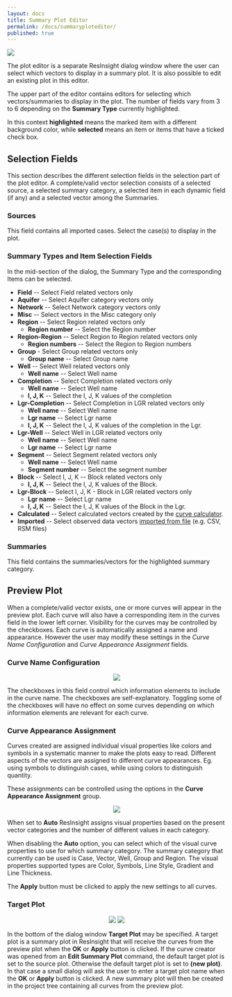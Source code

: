 ```yaml
---
layout: docs
title: Summary Plot Editor
permalink: /docs/summaryploteditor/
published: true
---
```

![]({{site.baseurl}}/images/SummaryPlotEditor.png)

The plot editor is a separate ResInsight dialog window where the user can select which vectors to display in a summary plot. It is also possible to edit an existing plot in this editor.

The upper part of the editor contains editors for selecting which vectors/summaries to display in the plot. The number of fields vary from 3 to 6 depending on the **Summary Type** currently highlighted. 

<div class="note">
In this context <b>highlighted</b> means the marked item with a different background color, while <b>selected</b> means an item or items that have a ticked check box.
</div>

## Selection Fields
This section describes the different selection fields in the selection part of the plot editor. A complete/valid vector selection consists of a selected source, a selected summary category, a selected item in each dynamic field (if any) and a selected vector among the Summaries.

### Sources
This field contains all imported cases. Select the case(s) to display in the plot.

### Summary Types and Item Selection Fields
In the mid-section of the dialog, the Summary Type and the corresponding Items can be selected.

- **Field** -- Select Field related vectors only
- **Aquifer** -- Select Aquifer category vectors only 
- **Network** -- Select Network category vectors only  
- **Misc** -- Select vectors in the Misc category only 
- **Region** -- Select Region related vectors only  
   - **Region number** -- Select the Region number
- **Region-Region** -- Select Region to Region related vectors only  
   - **Region numbers** -- Select the Region to Region numbers
- **Group** - Select Group related vectors only
   - **Group name** --  Select Group name
- **Well** -- Select Well related vectors only
   - **Well name** --  Select Well name
- **Completion**   -- Select Completion related vectors only
   - **Well name** --  Select Well name
   - **I, J, K** -- Select the I, J, K values of the completion
- **Lgr-Completion** -- Select Completion in LGR related vectors only
   - **Well name** --  Select Well name
   - **Lgr name** -- Select Lgr name
   - **I, J, K** -- Select the I, J, K values of the completion in the Lgr.
- **Lgr-Well** -- Select Well in LGR related vectors only
   - **Well name** -- Select Well name
   - **Lgr name** -- Select Lgr name 
- **Segment** -- Select Segment related vectors only
   - **Well name** -- Select Well name
   - **Segment number** -- Select the segment number
- **Block** -- Select I, J, K -- Block related vectors only 
   - **I, J, K** -- Select the I, J, K values of the Block. 
- **Lgr-Block** -- Select I, J, K - Block in LGR related vectors only
   - **Lgr name** -- Select Lgr name
   - **I, J, K** -- Select the I, J, K values of the Block in the Lgr. 
- **Calculated** -- Select calculated vectors created by the [curve calculator]({{site.baseurl}}/docs/curvecalculator).
- **Imported** -- Select observed data vectors [imported from file]({{site.baseurl}}/docs/importobstimehistdata) (e.g. CSV, RSM files)

### Summaries
This field contains the summaries/vectors for the highlighted summary category.

## Preview Plot
When a complete/valid vector exists, one or more curves will appear in the preview plot. Each curve will also have a corresponding item in the curves field in the lower left corner. Visibility for the curves may be controlled by the checkboxes. Each curve is automatically assigned a name and appearance. However the user may modify these settings in the *Curve Name Configuration* and *Curve Appearance Assignment* fields.

### Curve Name Configuration
<p align="center">
  <img src="{{site.baseurl}}/images/CurveNameConfig.png"/>
</p>

The checkboxes in this field control which information elements to include in the curve name. The checkboxes are self-explanatory. Toggling some of the checkboxes will have no effect on some curves depending on which information elements are relevant for each curve.

### Curve Appearance Assignment
Curves created are assigned individual visual properties like colors and symbols in a systematic manner to make the plots easy to read. Different aspects of the vectors are assigned to different curve appearances. Eg. using symbols to distinguish cases, while using colors to distinguish quantity.

These assignments can be controlled using the options in the **Curve Appearance Assignment** group. 

<p align="center">
  <img src="{{site.baseurl}}/images/CurveAppearanceAssignment.png"/>
</p>

When set to **Auto** ResInsight assigns visual properties based on the present vector categories and the number of different values in each category.

When disabling the **Auto** option, you can select which of the visual curve properties to use for which summary category. The summary category that currently can be used is Case, Vector, Well, Group and Region. The visual properties supported types are Color, Symbols, Line Style, Gradient and Line Thickness.

The **Apply** button must be clicked to apply the new settings to all curves.

### Target Plot
<p align="center">
  <img src="{{site.baseurl}}/images/TargetPlot_new.png"/>
  <img src="{{site.baseurl}}/images/TargetPlot_1.png"/>
</p>

In the bottom of the dialog window **Target Plot** may be specified. A target plot is a summary plot in ResInsight that will receive the curves from the preview plot when the **OK** or **Apply** button is clicked. If the curve creator was opened from an **Edit Summary Plot** command, the default target plot is set to the source plot. Otherwise the default target plot is set to **(new plot)**. In that case a small dialog will ask the user to enter a target plot name when the **OK** or **Apply** button is clicked. A new summary plot will then be created in the project tree containing all curves from the preview plot.


